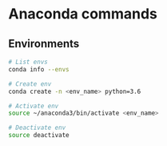 # Anaconda commands

## Environments

```bash
# List envs
conda info --envs

# Create env
conda create -n <env_name> python=3.6

# Activate env
source ~/anaconda3/bin/activate <env_name>

# Deactivate env
source deactivate
```
